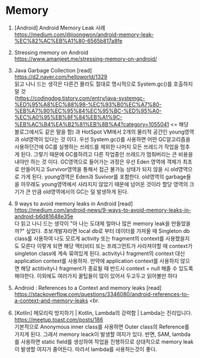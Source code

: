  # Memory
 
 1. [Android] Android Memory Leak 사례 <br>
    https://medium.com/@joongwon/android-memory-leak-%EC%82%AC%EB%A1%80-6565b817a8fe

 
 2. Stressing memory on Android <br>
    https://www.amanjeet.me/stressing-memory-on-android/ 

 3. Java Garbage Collection [read] <br>
    https://d2.naver.com/helloworld/1329 <br>
    읽고 나니 드는 생각은 다른건 몰라도 절대로 명시적으로 System.gc()를 호출하지 말 것 <br>
    (https://codingdog.tistory.com/entry/java-systemgc-%ED%95%A8%EC%88%98-%EC%93%B0%EC%A7%80-%EB%A7%90%EC%95%84%EC%95%BC-%ED%95%A0-%EC%A0%95%EB%8F%84%EB%A1%9C-%EB%AC%B4%EA%B2%81%EB%8B%A4?category=1055041 <= 해당 블로그에서도 같은 말을 함)
    과 HotSpot VM에서 2개의 물리적 공간인 young영역과 old영역이 있다는 것 이다. 우선 System.gc()를 사용하면 어떤 GC알고리즘을 사용하던간에 GC를 실행하는 쓰레드를 제외한
    나머지 모든 쓰레드가 작업을 멈추게 된다. 그렇기 때문에 GC를하려고 다른 작업중인 쓰레드가 멈춰버리는 큰 비용을 내야만 하는 것 이다. GC영역으로 들어가는 과정은 우선 Eden 영역에 객체가 최초로 
    만들어지고 Survivor영역을 통해서 접근 불가능 상태가 되지 않을 시 old영역으로 가게 된다. young영역은 Eden과 Suvivor를 포함한다.
    old영역의 garbage들을 아무래도 young영역에서 사라지지 않았기 때문에 넘어온 것이라 할당 영역의 크기가 큰 만큼
    old영역에서의 GC는 덜 발생하게 된다. 

 4. 9 ways to avoid memory leaks in Android [read] <br>
    https://medium.com/android-news/9-ways-to-avoid-memory-leaks-in-android-b6d81648e35e <br>
    다 읽고 나니 드는 생각이 "아 나는 도대체 얼마나 많은 memory leak을 만들었을까?" 싶었다.
    초보개발자라면 local db로 부터 데이터를 가져올 때 Singleton db class를 사용하여 나도 모르게 activity 또는 fragment의 context를 사용했을지도 모른다
    이렇게 되면 해당 액티비티 또는 프래그먼트가 사라져야할 때 context가 singleton class에 계속 묶여있게 된다.
    activity나 fragment의 context 대신 application context를 사용하자. 만약에 application context를 사용하지 않으면 해당 actitivity나 fragment가
    종료될 때 반드시 context = null 해줄 수 있도록 해야한다.
    이외에도 여러가지 꿀팁들이 많이 있어서 두고두고 읽어볼만 하다

 5. Android : References to a Context and memory leaks [read] <br>
    https://stackoverflow.com/questions/3346080/android-references-to-a-context-and-memory-leaks <br.

 6. [Kotlin] 메모리릭 방지하기 | Kotlin, Lambda의 강력함 | Lambda는 진리입니다. <br>
    https://meetup.toast.com/posts/186 <br>
    기본적으로 Anonymous inner class를 사용하면 Outer class의 Reference를 가지게 된다. 그래서 memory leack이 발생할 여지가 있다.
    반면, SAM, lambda를 사용하면 static field를 생성하여 작업을 진행하므로 상대적으로 memory leak이 발생할 여지가 줄어든다.
    따라서 lambda를 사용하는것이 좋다.

    
    
     